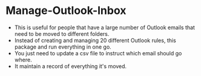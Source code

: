# Manage-Outlook-Inbox
* This is useful for people that have a large number of Outlook emails that need to be moved to different folders. 
* Instead of creating and managing 20 different Outlook rules, this package and run everything in one go. 
* You just need to update a csv file to instruct which email should go where. 
* It maintain a record of everything it's moved.
